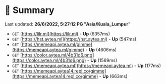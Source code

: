 # 📖 Summary
Last updated: **26/6/2022, 5:27:12 PG "Asia/Kuala_Lumpur"**

- `GET` [https://lilr.ml](https://lilr.ml) - **Up** (6357ms)
- `GET` [https://hst.aytea.ml](https://hst.aytea.ml) - **Up** (547ms)
- `GET` [https://memeapi.aytea.ml/gimme](https://memeapi.aytea.ml/gimme) - **Up** (4606ms)
- `GET` [https://color.aytea.ml/4b31d6.png](https://color.aytea.ml/4b31d6.png) - **Up** (1569ms)
- `GET` [https://memeapi.aytea.ml](https://memeapi.aytea.ml) - **Up** (177ms)
- `GET` [https://memeapi.aytea14.repl.co/gimme](https://memeapi.aytea14.repl.co/gimme) - **Up** (663ms)
